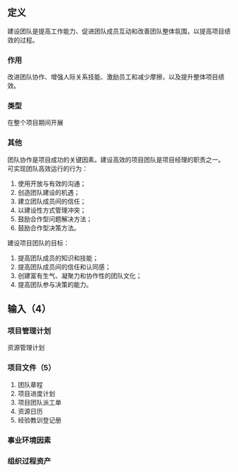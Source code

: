 ## 定义
建设团队是提高工作能力、促进团队成员互动和改善团队整体氛围，以提高项目绩效的过程。
### 作用
改进团队协作、增强人际关系技能、激励员工和减少摩擦，以及提升整体项目绩效。
### 类型
在整个项目期间开展
### 其他
团队协作是项目成功的关键因素。建设高效的项目团队是项目经理的职责之一。
可实现团队高效运行的行为：
1. 使用开放与有效的沟通；
2. 创造团队建设的机遇；
3. 建立团队成员间的信任；
4. 以建设性方式管理冲突；
5. 鼓励合作型问题解决方法；
6. 鼓励合作型决策方法。

建设项目团队的目标：
1. 提高团队成员的知识和技能；
2. 提高团队成员间的信任和认同感；
3. 创建富有生气、凝聚力和协作性的团队文化；
4. 提高团队参与决策的能力。
## 输入（4）
### 项目管理计划
资源管理计划
### 项目文件（5）
1. 团队章程
2. 项目进度计划
3. 项目团队派工单
4. 资源日历
5. 经验教训登记册
### 事业环境因素
### 组织过程资产
